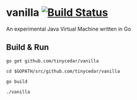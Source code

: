 # vanilla [![Build Status](https://travis-ci.org/tinycedar/vanilla.svg?branch=master)](https://travis-ci.org/tinycedar/vanilla)
An experimental Java Virtual Machine written in Go

## Build & Run
`go get github.com/tinycedar/vanilla`

`cd $GOPATH/src/github.com/tinycedar/vanilla`

`go build`

`./vanilla`